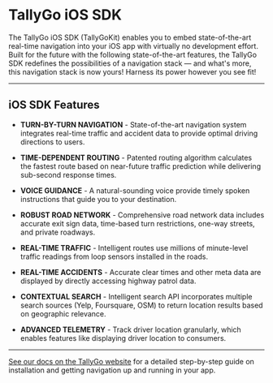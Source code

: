 # TallyGo iOS SDK

The TallyGo iOS SDK (TallyGoKit) enables you to embed state-of-the-art real-time navigation into your iOS app with virtually no development effort. Built for the future with the following state-of-the-art features, the TallyGo SDK redefines the possibilities of a navigation stack — and what's more, this navigation stack is now yours! Harness its power however you see fit!

---

## iOS SDK Features

- **TURN-BY-TURN NAVIGATION** - State-of-the-art navigation system integrates real-time traffic and accident data to provide optimal driving directions to users.

- **TIME-DEPENDENT ROUTING** - Patented routing algorithm calculates the fastest route based on near-future traffic prediction while delivering sub-second response times.

- **VOICE GUIDANCE** - A natural-sounding voice provide timely spoken instructions that guide you to your destination.

- **ROBUST ROAD NETWORK** - Comprehensive road network data includes accurate exit sign data, time-based turn restrictions, one-way streets, and private roadways.

- **REAL-TIME TRAFFIC** - Intelligent routes use millions of minute-level traffic readings from loop sensors installed in the roads.

- **REAL-TIME ACCIDENTS** - Accurate clear times and other meta data are displayed by directly accessing highway patrol data.

- **CONTEXTUAL SEARCH** - Intelligent search API incorporates multiple search sources (Yelp, Foursquare, OSM) to return location results based on geographic relevance.

- **ADVANCED TELEMETRY** - Track driver location granularly, which enables features like displaying driver location to consumers.

---

[See our docs on the TallyGo website](http://www.tallygo.com/ios-docs) for a detailed step-by-step guide on installation and getting navigation up and running in your app.
